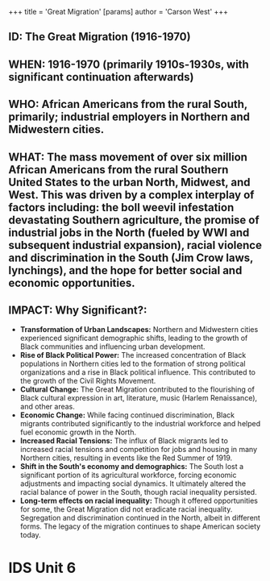 +++
 title = 'Great Migration'
[params]
	author = 'Carson West'
+++
## ID: The Great Migration (1916-1970)

## WHEN: 1916-1970 (primarily 1910s-1930s, with significant continuation afterwards)

## WHO:  African Americans from the rural South, primarily; industrial employers in Northern and Midwestern cities.

## WHAT:  The mass movement of over six million African Americans from the rural Southern United States to the urban North, Midwest, and West.  This was driven by a complex interplay of factors including:  the boll weevil infestation devastating Southern agriculture, the promise of industrial jobs in the North (fueled by WWI and subsequent industrial expansion), racial violence and discrimination in the South (Jim Crow laws, lynchings), and the hope for better social and economic opportunities.

## IMPACT: Why Significant?:
* **Transformation of Urban Landscapes:** Northern and Midwestern cities experienced significant demographic shifts, leading to the growth of Black communities and influencing urban development.
* **Rise of Black Political Power:** The increased concentration of Black populations in Northern cities led to the formation of strong political organizations and a rise in Black political influence.  This contributed to the growth of the Civil Rights Movement.
* **Cultural Change:** The Great Migration contributed to the flourishing of Black cultural expression in art, literature, music (Harlem Renaissance), and other areas.
* **Economic Change:** While facing continued discrimination, Black migrants contributed significantly to the industrial workforce and helped fuel economic growth in the North.
* **Increased Racial Tensions:** The influx of Black migrants led to increased racial tensions and competition for jobs and housing in many Northern cities, resulting in events like the Red Summer of 1919.
* **Shift in the South's economy and demographics:** The South lost a significant portion of its agricultural workforce, forcing economic adjustments and impacting social dynamics.  It ultimately altered the racial balance of power in the South, though racial inequality persisted.
* **Long-term effects on racial inequality:**  Though it offered opportunities for some, the Great Migration did not eradicate racial inequality.  Segregation and discrimination continued in the North, albeit in different forms.  The legacy of the migration continues to shape American society today.

# IDS Unit 6